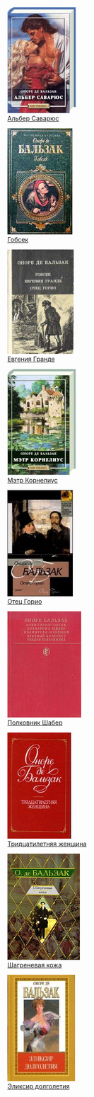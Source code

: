 ![](Альбер%20Саварюс.jpg)  
[Альбер Саварюс](Альбер%20Саварюс)

![](Гобсек.jpg)  
[Гобсек](Гобсек)

![](Евгения%20Гранде.jpg)  
[Евгения Гранде](Евгения%20Гранде)

![](Мэтр%20Корнелиус.jpg)  
[Мэтр Корнелиус](Мэтр%20Корнелиус)

![](Отец%20Горио.jpg)  
[Отец Горио](Отец%20Горио)

![](Полковник%20Шабер.jpg)  
[Полковник Шабер](Полковник%20Шабер)

![](Тридцатилетняя%20женщина.jpg)  
[Тридцатилетняя женщина](Тридцатилетняя%20женщина)

![](Шагреневая%20кожа.jpg)  
[Шагреневая кожа](Шагреневая%20кожа)

![](Эликсир%20долголетия.jpg)  
[Эликсир долголетия](Эликсир%20долголетия)
